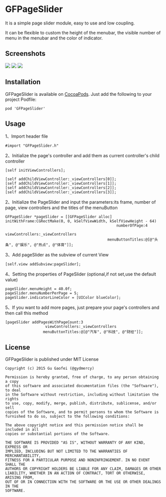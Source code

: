# GFPageSlider

It is a simple page slider module, easy to use and low coupling.    

It can be flexible to custom the height of the menubar, the visible number of menu in the menubar and the color of indicator.

## Screenshots
![](http://7xjlak.com1.z0.glb.clouddn.com/pageslider1.png)
![](http://7xjlak.com1.z0.glb.clouddn.com/pageslider2.png)
![](http://7xjlak.com1.z0.glb.clouddn.com/pageslider3.png)



## Installation

GFPageSlider is available on [CocoaPods](https://cocoapods.org/). Just add the following to your project Podfile:

	pod 'GFPageSlider'


## Usage

1、Import header file

	#import "GFPageSlider.h"
	
2、Initialize the page's controller and add them as current controller's child controller

	[self initViewControllers];
	
    [self addChildViewController:_viewControllers[0]];
    [self addChildViewController:_viewControllers[1]];
    [self addChildViewController:_viewControllers[2]];
    [self addChildViewController:_viewControllers[3]];


2、Initialize the PageSlider and input the parameters:its frame, number of page, view controllers and the titles of the menuButton

	GFPageSlider *pageSlider = [[GFPageSlider alloc] initWithFrame:CGRectMake(0, 0, kSelfViewWidth, kSelfViewHeight - 64)
                                                      numberOfPage:4
                                                   viewControllers:_viewControllers
                                                  menuButtonTitles:@[@"头条", @"娱乐", @"热点", @"体育"]];

3、Add pageSlider as the subview of current View

	[self.view addSubview:pageSlider];

4、Setting the properties of PageSlider (optional,if not set,use the default value)

	pageSlider.menuHeight = 40.0f;
    pageSlider.menuNumberPerPage = 5;
	pageSlider.indicatorLineColor = [UIColor blueColor];
    
5、If you want to add more pages, just prepare your page's controllers and then call this method

	[pageSlider addPagesWithPageCount:3
                      viewControllers:_viewControllers
                     menuButtonTitles:@[@"汽车", @"科技", @"财经"]];


## License

GFPageSlider is published under MIT License

	Copyright (c) 2015 Gu Gaofei (@gydmercy)

	Permission is hereby granted, free of charge, to any person obtaining a copy
	of this software and associated documentation files (the "Software"), to deal
	in the Software without restriction, including without limitation the rights
	to use, copy, modify, merge, publish, distribute, sublicense, and/or sell
	copies of the Software, and to permit persons to whom the Software is
	furnished to do so, subject to the following conditions:

	The above copyright notice and this permission notice shall be included in all
	copies or substantial portions of the Software.

	THE SOFTWARE IS PROVIDED "AS IS", WITHOUT WARRANTY OF ANY KIND, EXPRESS OR
	IMPLIED, INCLUDING BUT NOT LIMITED TO THE WARRANTIES OF MERCHANTABILITY,
	FITNESS FOR A PARTICULAR PURPOSE AND NONINFRINGEMENT. IN NO EVENT SHALL THE
	AUTHORS OR COPYRIGHT HOLDERS BE LIABLE FOR ANY CLAIM, DAMAGES OR OTHER
	LIABILITY, WHETHER IN AN ACTION OF CONTRACT, TORT OR OTHERWISE, ARISING FROM,
	OUT OF OR IN CONNECTION WITH THE SOFTWARE OR THE USE OR OTHER DEALINGS IN THE
	SOFTWARE.